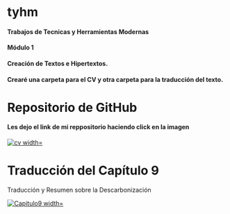 # tyhm
#### Trabajos de Tecnicas y Herramientas Modernas <br>
#### Módulo 1 <br>
#### Creación de Textos e Hipertextos.<br>
#### Crearé una carpeta para el CV y otra carpeta para la traducción del texto.


# Repositorio de GitHub
#### Les dejo el link de mi reppositorio haciendo click en la imagen
<a href="https://github.com/kechopul/tyhm/blob/main/modulo_1_CV_Puliafito.pdf">
<img src="https://user-images.githubusercontent.com/85699248/122592994-66b94d80-d03b-11eb-9471-2da825b63c3d.png" alt="cv width="300px">
</a>

# Traducción del Capítulo 9
<p>Traducción y Resumen sobre la Descarbonización</p>
<a href="https://github.com/kechopul/tyhm/blob/main/CAPITULO_9_CORREGIDO.pdf">
<img src="https://user-images.githubusercontent.com/85699248/122594066-eac00500-d03c-11eb-95b5-4a8e32e35070.jpg" alt="Capitulo9 width="300px">
</a>
